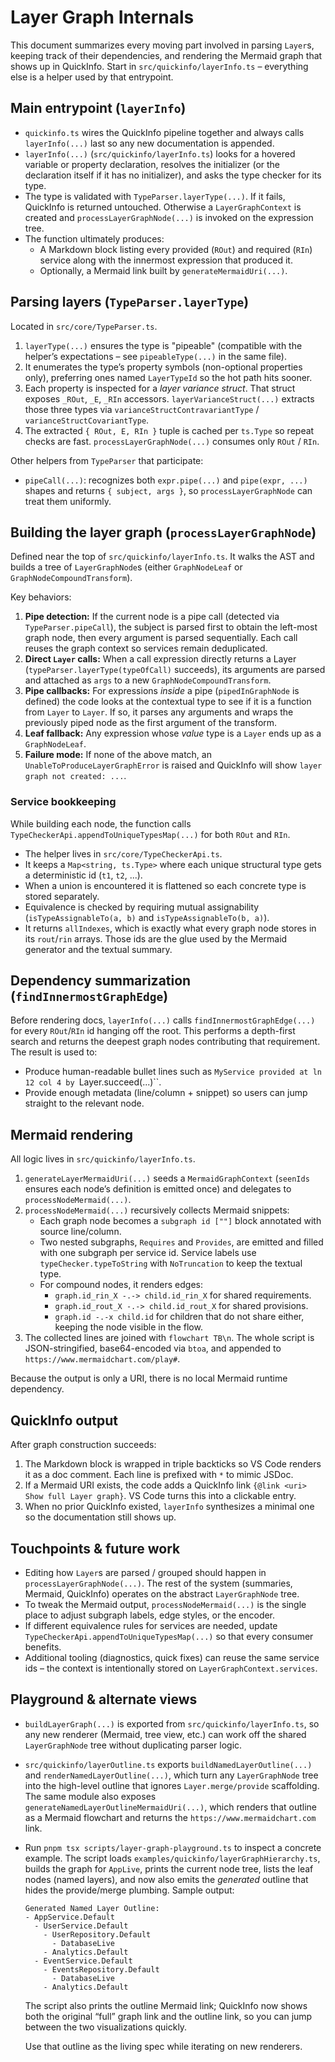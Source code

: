 # Layer Graph Internals

This document summarizes every moving part involved in parsing `Layer`s, keeping
track of their dependencies, and rendering the Mermaid graph that shows up in
QuickInfo. Start in `src/quickinfo/layerInfo.ts` – everything else is a helper
used by that entrypoint.

## Main entrypoint (`layerInfo`)

- `quickinfo.ts` wires the QuickInfo pipeline together and always calls
  `layerInfo(...)` last so any new documentation is appended.
- `layerInfo(...)` (`src/quickinfo/layerInfo.ts`) looks for a hovered variable
  or property declaration, resolves the initializer (or the declaration itself
  if it has no initializer), and asks the type checker for its type.
- The type is validated with `TypeParser.layerType(...)`. If it fails,
  QuickInfo is returned untouched. Otherwise a `LayerGraphContext` is created
  and `processLayerGraphNode(...)` is invoked on the expression tree.
- The function ultimately produces:
  - A Markdown block listing every provided (`ROut`) and required (`RIn`)
    service along with the innermost expression that produced it.
  - Optionally, a Mermaid link built by `generateMermaidUri(...)`.

## Parsing layers (`TypeParser.layerType`)

Located in `src/core/TypeParser.ts`.

1. `layerType(...)` ensures the type is "pipeable" (compatible with the helper’s
   expectations – see `pipeableType(...)` in the same file).
2. It enumerates the type’s property symbols (non-optional properties only),
   preferring ones named `LayerTypeId` so the hot path hits sooner.
3. Each property is inspected for a *layer variance struct*. That struct exposes
   `_ROut`, `_E`, `_RIn` accessors. `layerVarianceStruct(...)` extracts those
   three types via `varianceStructContravariantType` / `varianceStructCovariantType`.
4. The extracted `{ ROut, E, RIn }` tuple is cached per `ts.Type` so repeat
   checks are fast. `processLayerGraphNode(...)` consumes only `ROut` / `RIn`.

Other helpers from `TypeParser` that participate:

- `pipeCall(...)`: recognizes both `expr.pipe(...)` and `pipe(expr, ...)`
  shapes and returns `{ subject, args }`, so `processLayerGraphNode` can treat
  them uniformly.

## Building the layer graph (`processLayerGraphNode`)

Defined near the top of `src/quickinfo/layerInfo.ts`. It walks the AST and
builds a tree of `LayerGraphNode`s (either `GraphNodeLeaf` or
`GraphNodeCompoundTransform`).

Key behaviors:

1. **Pipe detection:** If the current node is a pipe call (detected via
   `TypeParser.pipeCall`), the subject is parsed first to obtain the left-most
   graph node, then every argument is parsed sequentially. Each call reuses
   the graph context so services remain deduplicated.
2. **Direct `Layer` calls:** When a call expression directly returns a Layer
   (`typeParser.layerType(typeOfCall)` succeeds), its arguments are parsed and
   attached as `args` to a new `GraphNodeCompoundTransform`.
3. **Pipe callbacks:** For expressions *inside* a pipe (`pipedInGraphNode` is
   defined) the code looks at the contextual type to see if it is a function
   from `Layer` to `Layer`. If so, it parses any arguments and wraps the
   previously piped node as the first argument of the transform.
4. **Leaf fallback:** Any expression whose *value* type is a `Layer` ends up as
   a `GraphNodeLeaf`.
5. **Failure mode:** If none of the above match, an
   `UnableToProduceLayerGraphError` is raised and QuickInfo will show
   `layer graph not created: ...`.

### Service bookkeeping

While building each node, the function calls
`TypeCheckerApi.appendToUniqueTypesMap(...)` for both `ROut` and `RIn`.

- The helper lives in `src/core/TypeCheckerApi.ts`.
- It keeps a `Map<string, ts.Type>` where each unique structural type gets a
  deterministic id (`t1`, `t2`, ...).
- When a union is encountered it is flattened so each concrete type is stored
  separately.
- Equivalence is checked by requiring mutual assignability
  (`isTypeAssignableTo(a, b)` and `isTypeAssignableTo(b, a)`).
- It returns `allIndexes`, which is exactly what every graph node stores in its
  `rout`/`rin` arrays. Those ids are the glue used by the Mermaid generator and
  the textual summary.

## Dependency summarization (`findInnermostGraphEdge`)

Before rendering docs, `layerInfo(...)` calls
`findInnermostGraphEdge(...)` for every `ROut`/`RIn` id hanging off the root.
This performs a depth-first search and returns the deepest graph nodes
contributing that requirement. The result is used to:

- Produce human-readable bullet lines such as
  `MyService provided at ln 12 col 4 by `Layer.succeed(...)``.
- Provide enough metadata (line/column + snippet) so users can jump straight to
  the relevant node.

## Mermaid rendering

All logic lives in `src/quickinfo/layerInfo.ts`.

1. `generateLayerMermaidUri(...)`
   seeds a `MermaidGraphContext` (`seenIds` ensures each node’s definition is
   emitted once) and delegates to `processNodeMermaid(...)`.
2. `processNodeMermaid(...)` recursively collects Mermaid snippets:
   - Each graph node becomes a `subgraph id ["`<node text>`"]` block annotated
     with source line/column.
   - Two nested subgraphs, `Requires` and `Provides`, are emitted and filled
     with one subgraph per service id. Service labels use
     `typeChecker.typeToString` with `NoTruncation` to keep the textual type.
   - For compound nodes, it renders edges:
     - `graph.id_rin_X -.-> child.id_rin_X` for shared requirements.
     - `graph.id_rout_X -.-> child.id_rout_X` for shared provisions.
     - `graph.id -.-x child.id` for children that do not share either, keeping
       the node visible in the flow.
3. The collected lines are joined with `flowchart TB\n`. The whole script is
   JSON-stringified, base64-encoded via `btoa`, and appended to
   `https://www.mermaidchart.com/play#`.

Because the output is only a URI, there is no local Mermaid runtime dependency.

## QuickInfo output

After graph construction succeeds:

1. The Markdown block is wrapped in triple backticks so VS Code renders it as a
   doc comment. Each line is prefixed with `*` to mimic JSDoc.
2. If a Mermaid URI exists, the code adds a QuickInfo link
   `{@link <uri> Show full Layer graph}`. VS Code turns this into a clickable
   entry.
3. When no prior QuickInfo existed, `layerInfo` synthesizes a minimal one so the
   documentation still shows up.

## Touchpoints & future work

- Editing how `Layer`s are parsed / grouped should happen in
  `processLayerGraphNode(...)`. The rest of the system (summaries, Mermaid,
  QuickInfo) operates on the abstract `LayerGraphNode` tree.
- To tweak the Mermaid output, `processNodeMermaid(...)` is the single place to
  adjust subgraph labels, edge styles, or the encoder.
- If different equivalence rules for services are needed, update
  `TypeCheckerApi.appendToUniqueTypesMap(...)` so that every consumer benefits.
- Additional tooling (diagnostics, quick fixes) can reuse the same service ids –
  the context is intentionally stored on `LayerGraphContext.services`.

## Playground & alternate views

- `buildLayerGraph(...)` is exported from `src/quickinfo/layerInfo.ts`, so any new
  renderer (Mermaid, tree view, etc.) can work off the shared `LayerGraphNode`
  tree without duplicating parser logic.
- `src/quickinfo/layerOutline.ts` exports `buildNamedLayerOutline(...)` and
  `renderNamedLayerOutline(...)`, which turn any `LayerGraphNode` tree into the
  high-level outline that ignores `Layer.merge/provide` scaffolding. The same
  module also exposes `generateNamedLayerOutlineMermaidUri(...)`, which renders
  that outline as a Mermaid flowchart and returns the `https://www.mermaidchart.com`
  link.
- Run `pnpm tsx scripts/layer-graph-playground.ts` to inspect a concrete example.
  The script loads `examples/quickinfo/layerGraphHierarchy.ts`, builds the graph
  for `AppLive`, prints the current node tree, lists the leaf nodes (named layers),
  and now also emits the *generated* outline that hides the provide/merge plumbing.
  Sample output:

  ```
  Generated Named Layer Outline:
  - AppService.Default
    - UserService.Default
      - UserRepository.Default
        - DatabaseLive
      - Analytics.Default
    - EventService.Default
      - EventsRepository.Default
        - DatabaseLive
      - Analytics.Default
  ```

  The script also prints the outline Mermaid link; QuickInfo now shows both the
  original “full” graph link and the outline link, so you can jump between the
  two visualizations quickly.

  Use that outline as the living spec while iterating on new renderers.
